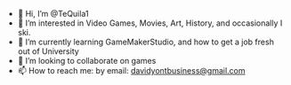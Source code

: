 - 👋 Hi, I’m @TeQuila1
- 👀 I’m interested in Video Games, Movies, Art, History, and occasionally I ski.
- 🌱 I’m currently learning GameMakerStudio, and how to get a job fresh out of University
- 💞️ I’m looking to collaborate on games
- 📫 How to reach me: by email: davidyontbusiness@gmail.com

<!---
TeQuila1/TeQuila1 is a ✨ special ✨ repository because its `README.md` (this file) appears on your GitHub profile.
You can click the Preview link to take a look at your changes.
--->
